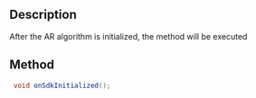 ## Description

After the AR algorithm is initialized, the method will be executed

## Method

```cs
 void onSdkInitialized();
```
